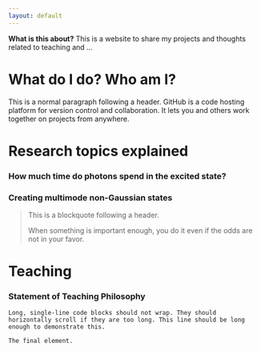```yaml
---
layout: default
---
```

**What is this about?** This is a website to share my projects and thoughts related to teaching and ...

# What do I do? Who am I? 

This is a normal paragraph following a header. GitHub is a code hosting platform for version control and collaboration. It lets you and others work together on projects from anywhere.

# Research topics explained

### How much time do photons spend in the excited state? 

### Creating multimode non-Gaussian states

> This is a blockquote following a header.
>
> When something is important enough, you do it even if the odds are not in your favor.

# Teaching

### Statement of Teaching Philosophy

```
Long, single-line code blocks should not wrap. They should horizontally scroll if they are too long. This line should be long enough to demonstrate this.
```

```
The final element.
```
